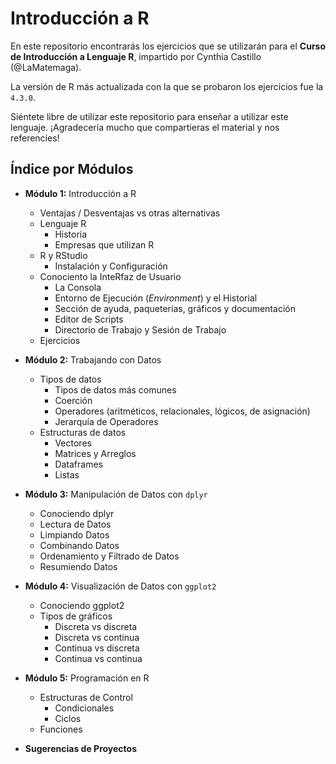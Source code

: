 # Introducción a R

En este repositorio encontrarás los ejercicios que se utilizarán para el **Curso de Introducción a Lenguaje R**, impartido por Cynthia Castillo (@LaMatemaga).

La versión de R más actualizada con la que se probaron los ejercicios fue la ``4.3.0``.

Siéntete libre de utilizar este repositorio para enseñar a utilizar este lenguaje. ¡Agradecería mucho que compartieras el material y nos referencíes!

## Índice por Módulos
- **Módulo 1:** Introducción a R
    - Ventajas / Desventajas vs otras alternativas
    - Lenguaje R
        - Historia
        - Empresas que utilizan R
    - R y RStudio
        - Instalación y Configuración
    - Conociento la InteRfaz de Usuario
       - La Consola
       - Entorno de Ejecución (*Environment*) y el Historial
       - Sección de ayuda, paqueterías, gráficos y documentación
       - Editor de Scripts
       - Directorio de Trabajo y Sesión de Trabajo
    - Ejercicios

- **Módulo 2:** Trabajando con Datos
    - Tipos de datos
        - Tipos de datos más comunes
        - Coerción
        - Operadores (aritméticos, relacionales, lógicos, de asignación)
        - Jerarquía de Operadores
    - Estructuras de datos
        - Vectores
        - Matrices y Arreglos
        - Dataframes
        - Listas

- **Módulo 3:** Manipulación de Datos con ``dplyr``
    - Conociendo dplyr
    - Lectura de Datos
    - Limpiando Datos
    - Combinando Datos
    - Ordenamiento y Filtrado de Datos
    - Resumiendo Datos

- **Módulo 4:** Visualización de Datos con ``ggplot2``
    - Conociendo ggplot2
    - Tipos de gráficos
        - Discreta vs discreta
        - Discreta vs continua
        - Continua vs discreta
        - Continua vs continua

- **Módulo 5:** Programación en R
    - Estructuras de Control
        - Condicionales
        - Ciclos
    - Funciones

- **Sugerencias de Proyectos**

